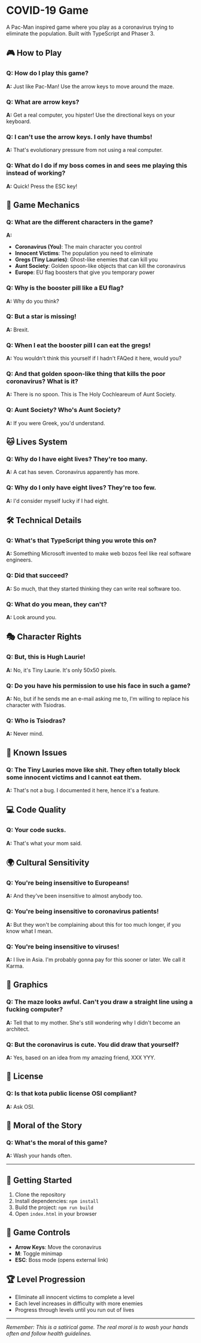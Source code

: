 # COVID-19 Game

A Pac-Man inspired game where you play as a coronavirus trying to eliminate the population. Built with TypeScript and Phaser 3.

## 🎮 How to Play

### **Q: How do I play this game?**
**A:** Just like Pac-Man! Use the arrow keys to move around the maze.

### **Q: What are arrow keys?**
**A:** Get a real computer, you hipster! Use the directional keys on your keyboard.

### **Q: I can't use the arrow keys. I only have thumbs!**
**A:** That's evolutionary pressure from not using a real computer.

### **Q: What do I do if my boss comes in and sees me playing this instead of working?**
**A:** Quick! Press the ESC key!

## 🎯 Game Mechanics

### **Q: What are the different characters in the game?**
**A:** 
- **Coronavirus (You)**: The main character you control
- **Innocent Victims**: The population you need to eliminate
- **Gregs (Tiny Lauries)**: Ghost-like enemies that can kill you
- **Aunt Society**: Golden spoon-like objects that can kill the coronavirus
- **Europe**: EU flag boosters that give you temporary power

### **Q: Why is the booster pill like a EU flag?**
**A:** Why do you think?

### **Q: But a star is missing!**
**A:** Brexit.

### **Q: When I eat the booster pill I can eat the gregs!**
**A:** You wouldn't think this yourself if I hadn't FAQed it here, would you?

### **Q: And that golden spoon-like thing that kills the poor coronavirus? What is it?**
**A:** There is no spoon. This is The Holy Cochleareum of Aunt Society.

### **Q: Aunt Society? Who's Aunt Society?**
**A:** If you were Greek, you'd understand.

## 🐱 Lives System

### **Q: Why do I have eight lives? They're too many.**
**A:** A cat has seven. Coronavirus apparently has more.

### **Q: Why do I only have eight lives? They're too few.**
**A:** I'd consider myself lucky if I had eight.

## 🛠️ Technical Details

### **Q: What's that TypeScript thing you wrote this on?**
**A:** Something Microsoft invented to make web bozos feel like real software engineers.

### **Q: Did that succeed?**
**A:** So much, that they started thinking they can write real software too.

### **Q: What do you mean, they can't?**
**A:** Look around you.

## 🎭 Character Rights

### **Q: But, this is Hugh Laurie!**
**A:** No, it's Tiny Laurie. It's only 50x50 pixels.

### **Q: Do you have his permission to use his face in such a game?**
**A:** No, but if he sends me an e-mail asking me to, I'm willing to replace his character with Tsiodras.

### **Q: Who is Tsiodras?**
**A:** Never mind.

## 🐛 Known Issues

### **Q: The Tiny Lauries move like shit. They often totally block some innocent victims and I cannot eat them.**
**A:** That's not a bug. I documented it here, hence it's a feature.

## 💻 Code Quality

### **Q: Your code sucks.**
**A:** That's what your mom said.

## 🌍 Cultural Sensitivity

### **Q: You're being insensitive to Europeans!**
**A:** And they've been insensitive to almost anybody too.

### **Q: You're being insensitive to coronavirus patients!**
**A:** But they won't be complaining about this for too much longer, if you know what I mean.

### **Q: You're being insensitive to viruses!**
**A:** I live in Asia. I'm probably gonna pay for this sooner or later. We call it Karma.

## 🎨 Graphics

### **Q: The maze looks awful. Can't you draw a straight line using a fucking computer?**
**A:** Tell that to my mother. She's still wondering why I didn't become an architect.

### **Q: But the coronavirus is cute. You did draw that yourself?**
**A:** Yes, based on an idea from my amazing friend, XXX YYY.

## 📄 License

### **Q: Is that kota public license OSI compliant?**
**A:** Ask OSI.

## 🧼 Moral of the Story

### **Q: What's the moral of this game?**
**A:** Wash your hands often.

---

## 🚀 Getting Started

1. Clone the repository
2. Install dependencies: `npm install`
3. Build the project: `npm run build`
4. Open `index.html` in your browser

## 🎯 Game Controls

- **Arrow Keys**: Move the coronavirus
- **M**: Toggle minimap
- **ESC**: Boss mode (opens external link)

## 🏆 Level Progression

- Eliminate all innocent victims to complete a level
- Each level increases in difficulty with more enemies
- Progress through levels until you run out of lives

---

*Remember: This is a satirical game. The real moral is to wash your hands often and follow health guidelines.* 